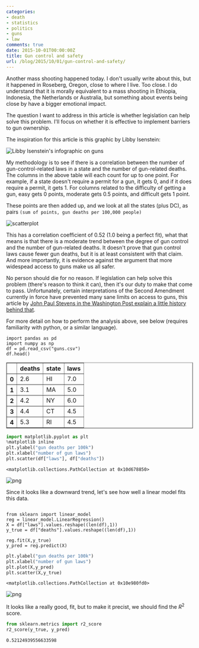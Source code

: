 ```yaml
---
categories:
- death
- statistics
- politics
- guns
- law
comments: true
date: 2015-10-01T00:00:00Z
title: Gun control and safety
url: /blog/2015/10/01/gun-control-and-safety/
---
```


Another mass shooting happened today. I don't usually write about this, but it happened in Roseberg, Oregon, close to where I live. Too close. I do understand that it is morally equivalent to a mass shooting in Ethiopia, Indonesia, the Netherlands or Australia, but something about events being close by have a bigger emotional impact.

The question I want to address in this article is whether legislation can help solve this problem. I'll focus on whether it is effective to implement barriers to gun ownership.

The inspiration for this article is this graphic by Libby Isenstein:

![Libby Isenstein's infographic on guns](https://pbs.twimg.com/media/COF4FxPUkAEmOkI.jpg)

My methodology is to see if there is a correlation between the number of gun-control-related laws in a state and the number of gun-related deaths. The columns in the above table will each count for up to one point. For example, if a state doesn't require a permit for a gun, it gets 0, and if it does require a permit, it gets 1. For columns related to the difficulty of getting a gun, easy gets 0 points, moderate gets 0.5 points, and difficult gets 1 point.

These points are then added up, and we look at all the states (plus DC), as pairs `(sum of points, gun deaths per 100,000 people)`

![scatterplot](/images/blogimg/guns_output_6_1.png)

This has a correlation coefficient of 0.52 (1.0 being a perfect fit), what that means is that there is a moderate trend between the degree of gun control and the number of gun-related deaths. It doesn't prove that gun control laws cause fewer gun deaths, but it is at least consistent with that claim. And more importantly, it is evidence against the argument that more widespead access to guns make us all safer.

No person should die for no reason. If legislation can help solve this problem (there's reason to think it can), then it's our duty to make that come to pass. Unfortunately, certain interpretations of the Second Amendment currently in force have prevented many sane limits on access to guns, this article by [John Paul Stevens in the Washington Post explain a little history behind that](https://www.washingtonpost.com/opinions/the-five-extra-words-that-can-fix-the-second-amendment/2014/04/11/f8a19578-b8fa-11e3-96ae-f2c36d2b1245_story.html?postshare=2541443818572894).

For more detail on how to perform the analysis above, see below (requires familiarity with python, or a similar language).


```
import pandas as pd
import numpy as np
df = pd.read_csv("guns.csv")
df.head()
```



<div>
<table border="1" class="dataframe">
  <thead>
    <tr style="text-align: right;">
      <th></th>
      <th>deaths</th>
      <th>state</th>
      <th>laws</th>
    </tr>
  </thead>
  <tbody>
    <tr>
      <th>0</th>
      <td>2.6</td>
      <td>HI</td>
      <td>7.0</td>
    </tr>
    <tr>
      <th>1</th>
      <td>3.1</td>
      <td>MA</td>
      <td>5.0</td>
    </tr>
    <tr>
      <th>2</th>
      <td>4.2</td>
      <td>NY</td>
      <td>6.0</td>
    </tr>
    <tr>
      <th>3</th>
      <td>4.4</td>
      <td>CT</td>
      <td>4.5</td>
    </tr>
    <tr>
      <th>4</th>
      <td>5.3</td>
      <td>RI</td>
      <td>4.5</td>
    </tr>
  </tbody>
</table>
</div>




```python
import matplotlib.pyplot as plt
%matplotlib inline
plt.ylabel("gun deaths per 100k")
plt.xlabel("number of gun laws")
plt.scatter(df["laws"], df["deaths"])
```




    <matplotlib.collections.PathCollection at 0x10d678850>




![png](/images/blogimg/guns_output_3_1.png)


Since it looks like a downward trend, let's see how well a linear model fits this data.


<pre><code>
from sklearn import linear_model
reg = linear_model.LinearRegression() 
X = df["laws"].values.reshape((len(df),1))
y_true = df["deaths"].values.reshape((len(df),1))

reg.fit(X,y_true)
y_pred = reg.predict(X)
</code></pre>


```python
plt.ylabel("gun deaths per 100k")
plt.xlabel("number of gun laws")
plt.plot(X,y_pred)
plt.scatter(X,y_true)
```




    <matplotlib.collections.PathCollection at 0x10e980fd0>




![png](/images/blogimg/guns_output_6_1.png)


It looks like a really good, fit, but to make it precist, we should find the $R^2$ score.


```python
from sklearn.metrics import r2_score
r2_score(y_true, y_pred)
```




    0.52124939556633598





